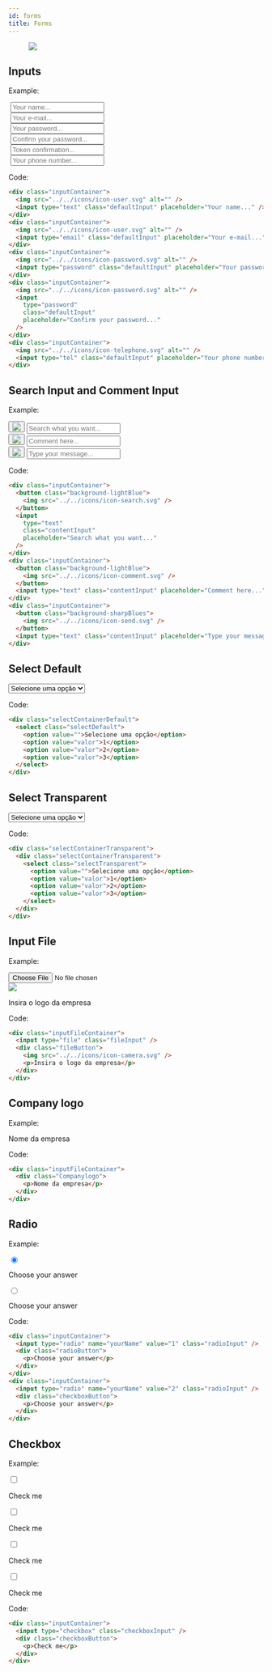 ```yaml
---
id: forms
title: Forms
---
```


<div class="wrapCover">
    <figure class="coverBackground showAfter">
        <div class="background buttonsCover"></div>
    </figure>
    <figure class="coverImage showCover">
        <img src="../../img/buttons-cover.png">
    </figure>
</div>

## Inputs

Example:

<form>
	<div class="inputContainer">
		<img src="../../icons/icon-user.svg" alt="" />
		<input type="text" class="defaultInput" placeholder="Your name..." />
	</div>
	<div class="inputContainer">
		<img src="../../icons/icon-user.svg" alt="" />
		<input type="email" class="defaultInput" placeholder="Your e-mail..." />
	</div>
	<div class="inputContainer">
		<img src="../../icons/icon-password.svg" alt="" />
		<input type="password" class="defaultInput" placeholder="Your password..." />
	</div>
	<div class="inputContainer">
		<img src="../../icons/icon-password.svg" alt="" />
		<input type="password" class="defaultInput" placeholder="Confirm your password..." />
	</div>
	<div class="inputContainer">
		<img src="../../icons/icon-token.svg" alt="" />
		<input type="text" class="defaultInput" placeholder="Token confirmation..." />
	</div>
	<div class="inputContainer">
		<img src="../../icons/icon-telephone.svg" alt="" />
		<input type="tel" class="defaultInput" placeholder="Your phone number..." />
	</div>
</form>

Code:

```html
<div class="inputContainer">
  <img src="../../icons/icon-user.svg" alt="" />
  <input type="text" class="defaultInput" placeholder="Your name..." />
</div>
<div class="inputContainer">
  <img src="../../icons/icon-user.svg" alt="" />
  <input type="email" class="defaultInput" placeholder="Your e-mail..." />
</div>
<div class="inputContainer">
  <img src="../../icons/icon-password.svg" alt="" />
  <input type="password" class="defaultInput" placeholder="Your password..." />
</div>
<div class="inputContainer">
  <img src="../../icons/icon-password.svg" alt="" />
  <input
    type="password"
    class="defaultInput"
    placeholder="Confirm your password..."
  />
</div>
<div class="inputContainer">
  <img src="../../icons/icon-telephone.svg" alt="" />
  <input type="tel" class="defaultInput" placeholder="Your phone number..." />
</div>
```

## Search Input and Comment Input

Example:

<form>
	<div class="inputContainer">
		<button class="background-lightBlue">
			<img src="../../icons/icon-search.svg" />
		</button>
		<input type="text" class="contentInput" placeholder="Search what you want..." />
	</div>
	<div class="inputContainer">
		<button class="background-lightBlue">
			<img src="../../icons/icon-comment.svg" />
		</button>
		<input type="text" class="contentInput" placeholder="Comment here..." />
	</div>
	<div class="inputContainer">
		<button class="background-sharpBlues">
			<img src="../../icons/icon-send.svg" />
		</button>
		<input type="text" class="contentInput" placeholder="Type your message..." />
	</div>
</form>

Code:

```html
<div class="inputContainer">
  <button class="background-lightBlue">
    <img src="../../icons/icon-search.svg" />
  </button>
  <input
    type="text"
    class="contentInput"
    placeholder="Search what you want..."
  />
</div>
<div class="inputContainer">
  <button class="background-lightBlue">
    <img src="../../icons/icon-comment.svg" />
  </button>
  <input type="text" class="contentInput" placeholder="Comment here..." />
</div>
<div class="inputContainer">
  <button class="background-sharpBlues">
    <img src="../../icons/icon-send.svg" />
  </button>
  <input type="text" class="contentInput" placeholder="Type your message..." />
</div>
```

## Select Default

<form>
	<div class="selectContainerDefault">
		<select class="selectDefault">
			<option value="">Selecione uma opção</option>
			<option value="valor">1</option>
			<option value="valor">2</option>
			<option value="valor">3</option>
		</select>
	</div>
</form>

Code:

```html
<div class="selectContainerDefault">
  <select class="selectDefault">
    <option value="">Selecione uma opção</option>
    <option value="valor">1</option>
    <option value="valor">2</option>
    <option value="valor">3</option>
  </select>
</div>
```

## Select Transparent

<form class="w-100p background-white p-20px m-bottom-40px">
	<div class="selectContainerTransparent">
		<select class="selectTransparent">
			<option value="">Selecione uma opção</option>
			<option value="valor">1</option>
			<option value="valor">2</option>
			<option value="valor">3</option>
		</select>
	</div>
</form>

Code:

```html
<div class="selectContainerTransparent">
  <div class="selectContainerTransparent">
    <select class="selectTransparent">
      <option value="">Selecione uma opção</option>
      <option value="valor">1</option>
      <option value="valor">2</option>
      <option value="valor">3</option>
    </select>
  </div>
</div>
```

## Input File

Example:

<form action="">
	<div class="inputFileContainer">
		<input type="file" class="fileInput" />
		<div class="fileButton">
			<img src="../../icons/icon-camera.svg">
			<p>Insira o logo da empresa</p>
		</div>
	</div>
</form>

Code:

```html
<div class="inputFileContainer">
  <input type="file" class="fileInput" />
  <div class="fileButton">
    <img src="../../icons/icon-camera.svg" />
    <p>Insira o logo da empresa</p>
  </div>
</div>
```

## Company logo

Example:

<form action="">
	<div class="inputFileContainer">		
		<div class="Companylogo">			
			<p>Nome da empresa</p>
		</div>
	</div>
</form>

Code:

```html
<div class="inputFileContainer">
  <div class="Companylogo">
    <p>Nome da empresa</p>
  </div>
</div>
```

## Radio

Example:

<form action="">
	<div class="inputContainer">
		<input checked type="radio" name="yourName" value="1" class="radioInput" />
		<div class="radioButton">
			<p>Choose your answer</p>
		</div>
	</div>
	<div class="inputContainer">
		<input type="radio" name="yourName" value="2" class="radioInput" />
		<div class="radioButton">
			<p>Choose your answer</p>
		</div>
	</div>
</form>

Code:

```html
<div class="inputContainer">
  <input type="radio" name="yourName" value="1" class="radioInput" />
  <div class="radioButton">
    <p>Choose your answer</p>
  </div>
</div>
<div class="inputContainer">
  <input type="radio" name="yourName" value="2" class="radioInput" />
  <div class="checkboxButton">
    <p>Choose your answer</p>
  </div>
</div>
```

## Checkbox

Example:

<form action="">
	<div class="inputContainer">
		<input type="checkbox" class="checkboxInput" />
		<div class="checkboxButton">
			<p>Check me</p>
		</div>
	</div>
	<div class="inputContainer">
		<input type="checkbox" class="checkboxInput" />
		<div class="checkboxButton">
			<p>Check me</p>
		</div>
	</div>
	<div class="inputContainer">
		<input type="checkbox" class="checkboxInput" />
		<div class="checkboxButton">
			<p>Check me</p>
		</div>
	</div>
	<div class="inputContainer">
		<input type="checkbox" class="checkboxInput" />
		<div class="checkboxButton">
			<p>Check me</p>
		</div>
	</div>
</form>

Code:

```html
<div class="inputContainer">
  <input type="checkbox" class="checkboxInput" />
  <div class="checkboxButton">
    <p>Check me</p>
  </div>
</div>
```
